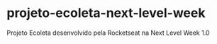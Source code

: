 # projeto-ecoleta-next-level-week
Projeto Ecoleta desenvolvido pela Rocketseat na Next Level Week 1.0
